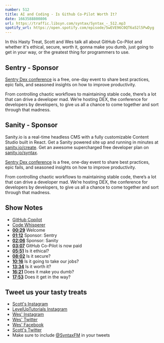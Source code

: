 ```yaml
---
number: 512
title: AI and Coding - Is Github Co-Pilot Worth It?
date: 1663588800806
url: https://traffic.libsyn.com/syntax/Syntax_-_512.mp3
spotify_url: https://open.spotify.com/episode/5wEVE96C0QT6a52l5PwDyg
---
```


In this Hasty Treat, Scott and Wes talk all about GitHub Co-Pilot and whether it's ethical, secure, worth it, gonna make you dumb, just going to get in your way, or the greatest thing for programmers to use.

## Sentry - Sponsor

[Sentry Dex conference](https://sentry.io/events/dex) is a free, one-day event to share best practices, epic fails, and seasoned insights on how to improve productivity.

From controlling chaotic workflows to maintaining stable code, there’s a lot that can drive a developer mad. We’re hosting DEX, the conference for developers by developers, to give us all a chance to come together and sort through that madness.

## Sanity - Sponsor

Sanity.io is a real-time headless CMS with a fully customizable Content Studio built in React. Get a Sanity powered site up and running in minutes at [sanity.io/create](https://www.sanity.io/create). Get an awesome supercharged free developer plan on [sanity.io/syntax](https://www.sanity.io/syntax).

[Sentry Dex conference](https://sentry.io/events/dex) is a free, one-day event to share best practices, epic fails, and seasoned insights on how to improve productivity.

From controlling chaotic workflows to maintaining stable code, there’s a lot that can drive a developer mad. We’re hosting DEX, the conference for developers by developers, to give us all a chance to come together and sort through that madness.

## Show Notes

* [GitHub Copilot](https://github.com/features/copilot/)
* [Code Whisperer](https://aws.amazon.com/codewhisperer/)
* **[00:29](#t=00:29)** Welcome
* **[01:12](#t=01:12)** Sponsor: Sentry
* **[02:06](#t=02:06)** Sponsor: Sanity
* **[03:07](#t=03:07)** GitHub Co-Pilot is now paid
* **[05:51](#t=05:51)** Is it ethical?
* **[08:02](#t=08:02)** Is it secure?
* **[10:16](#t=10:16)** Is it going to take our jobs?
* **[13:34](#t=13:34)** Is it worth it?
* **[16:21](#t=16:21)** Does it make you dumb?
* **[17:53](#t=17:53)** Does it get in the way?

## Tweet us your tasty treats

* [Scott's Instagram](https://www.instagram.com/stolinski/)
* [LevelUpTutorials Instagram](https://www.instagram.com/LevelUpTutorials/)
* [Wes' Instagram](https://www.instagram.com/wesbos/)
* [Wes' Twitter](https://twitter.com/wesbos)
* [Wes' Facebook](https://www.facebook.com/wesbos.developer)
* [Scott's Twitter](https://twitter.com/stolinski)
* Make sure to include [@SyntaxFM](https://twitter.com/SyntaxFM) in your tweets
